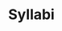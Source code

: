 ---
title: "Syllabi"
description: "Syllabi for courses taught on STS, medical sociology, and sociological theory."
---